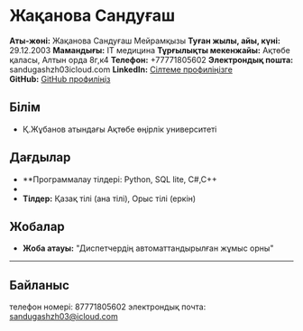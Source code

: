# Жақанова Сандуғаш  
**Аты-жөні:** Жақанова Сандуғаш Мейрамқызы
**Туған жылы, айы, күні:** 29.12.2003
**Мамандығы:** IT медицина
**Тұрғылықты мекенжайы:** Ақтөбе қаласы, Алтын орда 8г,к4
**Телефон:** 
+77771805602
**Электрондық пошта:** sandugashzh03icloud.com
**LinkedIn:** [Сілтеме профиліңізге](https://linkedin.com/in/username)  
**GitHub:** [GitHub профиліңіз](https://github.com/username)  

## **Білім**  
- Қ.Жұбанов атындағы Ақтөбе өңірлік университетi
## **Дағдылар**  
- **Программалау тілдері: Python, SQL lite, C#,C++
- 
- **Тілдер:** Қазақ тілі (ана тілі), Орыс тілі (еркін)
## **Жобалар**  
- **Жоба атауы:**
"Диспетчердің автоматтандырылған жұмыс орны"
---

## **Байланыс**  
телефон номері: 87771805602
электрондық почта: sandugashzh03@icloud.com
